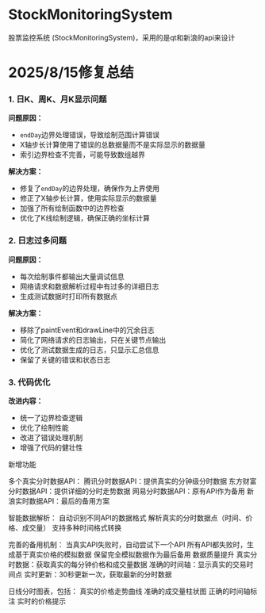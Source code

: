 # StockMonitoringSystem
股票监控系统 (StockMonitoringSystem)，采用的是qt和新浪的api来设计

# 2025/8/15修复总结


### 1. 日K、周K、月K显示问题
**问题原因：**
- `endDay`边界处理错误，导致绘制范围计算错误
- X轴步长计算使用了错误的总数据量而不是实际显示的数据量
- 索引边界检查不完善，可能导致数组越界

**解决方案：**
- 修复了`endDay`的边界处理，确保作为上界使用
- 修正了X轴步长计算，使用实际显示的数据量
- 加强了所有绘制函数中的边界检查
- 优化了K线绘制逻辑，确保正确的坐标计算

### 2. 日志过多问题
**问题原因：**
- 每次绘制事件都输出大量调试信息
- 网络请求和数据解析过程中有过多的详细日志
- 生成测试数据时打印所有数据点

**解决方案：**
- 移除了paintEvent和drawLine中的冗余日志
- 简化了网络请求的日志输出，只在关键节点输出
- 优化了测试数据生成的日志，只显示汇总信息
- 保留了关键的错误和状态日志

### 3. 代码优化
**改进内容：**
- 统一了边界检查逻辑
- 优化了绘制性能
- 改进了错误处理机制
- 增强了代码的健壮性

新增功能

多个真实分时数据API：
腾讯分时数据API：提供真实的分钟级分时数据
东方财富分时数据API：提供详细的分时走势数据
网易分时数据API：原有API作为备用
新浪实时数据API：最后的备用方案

智能数据解析：
自动识别不同API的数据格式
解析真实的分时数据点（时间、价格、成交量）
支持多种时间格式转换

完善的备用机制：
当真实API失败时，自动尝试下一个API
所有API都失败时，生成基于真实价格的模拟数据
保留完全模拟数据作为最后备用
数据质量提升
真实分时数据：获取真实的每分钟价格和成交量数据
准确的时间轴：显示真实的交易时间点
实时更新：30秒更新一次，获取最新的分时数据

日线分时图表，包括：
真实的价格走势曲线
准确的成交量柱状图
正确的时间轴标注
实时的价格提示
